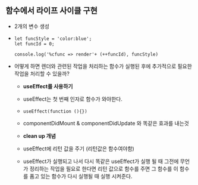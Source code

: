 ## 함수에서 라이프 사이클 구현

- 2개의 변수 생성

- ``` react
  let funcStyle = 'color:blue';
  let funcId = 0;
  
  console.log('%cfunc => render'+ (++funcId), funcStyle)
  ```

- 어떻게 하면 렌더와 관련된 작업을 처리하는 함수가 실행된 후에 추가적으로 필요한 작업을 처리할 수 있을까?

  - **useEffect를 사용하기**

  - useEffect는 첫 번째 인자로 함수가 와야한다.

  - ``` react
    useEffect(function (){})
    ```

  - componentDidMount & componentDidUpdate 와 똑같은 효과를 내는것

  - **clean up 개념**

  - useEffect에 리턴 값을 주기 (리턴값은 함수여야함)

  - useEffect가 실행되고 나서 다시 똑같은 useEffect가 실행 될 때 그전에 무언가 정리하는 작업을 필요로 한다면 리턴 값으로 함수를 주면 그 함수를 이 함수를 품고 있는 함수가 다시 실행될 때 실행 시켜준다.

